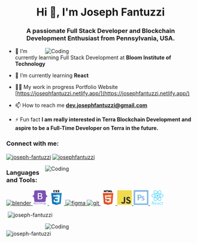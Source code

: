 <h1 align="center">Hi 👋, I'm Joseph Fantuzzi</h1>
<h3 align="center">A passionate Full Stack Developer and Blockchain Development Enthusiast from Pennsylvania, USA.</h3>
<img align="right" alt="Coding" width="400" src="https://cdn.dribbble.com/users/1292677/screenshots/6139167/media/fcf7fd0c619bb87706533079240915f3.gif">

- 🔭 I’m currently learning Full Stack Development at **Bloom Institute of Technology**

- 🌱 I’m currently learning **React**

- 👨‍💻 My work in progress Portfolio Website [https://josephfantuzzi.netlify.app/](https://josephfantuzzi.netlify.app/)

- 📫 How to reach me **dev.josephfantuzzi@gmail.com**

- ⚡ Fun fact **I am really interested in Terra Blockchain Development and aspire to be a Full-Time Developer on Terra in the future.**

<h3 align="left">Connect with me:</h3>
<p align="left">
<a href="https://codepen.io/joseph-fantuzzi" target="blank"><img align="center" src="https://raw.githubusercontent.com/rahuldkjain/github-profile-readme-generator/master/src/images/icons/Social/codepen.svg" alt="joseph-fantuzzi" height="30" width="40" /></a>
<a href="https://linkedin.com/in/josephfantuzzi" target="blank"><img align="center" src="https://raw.githubusercontent.com/rahuldkjain/github-profile-readme-generator/master/src/images/icons/Social/linked-in-alt.svg" alt="josephfantuzzi" height="30" width="40" /></a>
</p>
<img align="right" alt="Coding" width="400" src="https://st4.depositphotos.com/4230659/22383/v/600/depositphotos_223836448-stock-illustration-isometric-programmer-coding-new-project.jpg">
<h3 align="left">Languages and Tools:</h3>
<p align="left"> <a href="https://www.blender.org/" target="_blank" rel="noreferrer"> <img src="https://download.blender.org/branding/community/blender_community_badge_white.svg" alt="blender" width="40" height="40"/> </a> <a href="https://getbootstrap.com" target="_blank" rel="noreferrer"> <img src="https://raw.githubusercontent.com/devicons/devicon/master/icons/bootstrap/bootstrap-plain-wordmark.svg" alt="bootstrap" width="40" height="40"/> </a> <a href="https://www.w3schools.com/css/" target="_blank" rel="noreferrer"> <img src="https://raw.githubusercontent.com/devicons/devicon/master/icons/css3/css3-original-wordmark.svg" alt="css3" width="40" height="40"/> </a> <a href="https://www.figma.com/" target="_blank" rel="noreferrer"> <img src="https://www.vectorlogo.zone/logos/figma/figma-icon.svg" alt="figma" width="40" height="40"/> </a> <a href="https://git-scm.com/" target="_blank" rel="noreferrer"> <img src="https://www.vectorlogo.zone/logos/git-scm/git-scm-icon.svg" alt="git" width="40" height="40"/> </a> <a href="https://www.w3.org/html/" target="_blank" rel="noreferrer"> <img src="https://raw.githubusercontent.com/devicons/devicon/master/icons/html5/html5-original-wordmark.svg" alt="html5" width="40" height="40"/> </a> <a href="https://developer.mozilla.org/en-US/docs/Web/JavaScript" target="_blank" rel="noreferrer"> <img src="https://raw.githubusercontent.com/devicons/devicon/master/icons/javascript/javascript-original.svg" alt="javascript" width="40" height="40"/> </a> <a href="https://www.photoshop.com/en" target="_blank" rel="noreferrer"> <img src="https://raw.githubusercontent.com/devicons/devicon/master/icons/photoshop/photoshop-line.svg" alt="photoshop" width="40" height="40"/> </a> <a href="https://reactjs.org/" target="_blank" rel="noreferrer"> <img src="https://raw.githubusercontent.com/devicons/devicon/master/icons/react/react-original-wordmark.svg" alt="react" width="40" height="40"/> </a> </p>

<p>&nbsp;<img align="center" src="https://github-readme-stats.vercel.app/api?username=joseph-fantuzzi&show_icons=true&locale=en" alt="joseph-fantuzzi" /></p>
<img align="right" alt="Coding" width="400" src="https://i.pinimg.com/originals/bb/04/84/bb0484a6ed87f1dcb25115b859d1be07.png">

<p><img align="center" src="https://github-readme-streak-stats.herokuapp.com/?user=joseph-fantuzzi&" alt="joseph-fantuzzi" /></p>
